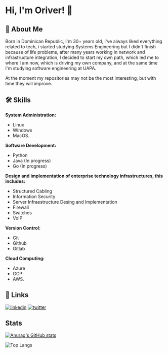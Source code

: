 # Hi, I'm Oriver! 👋


## 🚀 About Me

Born in Dominican Republic, I'm 30+ years old, I've always liked everything related to tech, i started studying Systems Engineering but I didn't finish because of life problems, after many years working in network and infrastructure integration, I decided to start my own path, which led me to where I am now, which is driving my own company, and at the same time I'm studying software engineering at UAPA.

At the moment my repositories may not be the most interesting, but with time they will improve.


## 🛠 Skills

**System Administration:**  
- Linux 
- Windows
- MacOS.

**Software Development:** 
- Python 
- Java (In progress)
- Go (In progress)

**Design and implementation of enterprise technology infrastructures, this includes:**  
- Structured Cabling 
- Information Security 
- Server Infraestructure Desing and Implementation 
- Firewall 
- Switches 
- VoIP

**Version Control:** 
- Git 
- Github 
- Gitlab

**Cloud Computing:** 
- Azure
- GCP
- AWS.

## 🔗 Links
[![linkedin](https://img.shields.io/badge/linkedin-0A66C2?style=for-the-badge&logo=linkedin&logoColor=white)](https://www.linkedin.com/in/oriversegura)
[![twitter](https://img.shields.io/badge/twitter-1DA1F2?style=for-the-badge&logo=twitter&logoColor=white)](https://twitter.com/oriversegura)


## Stats

[![Anurag's GitHub stats](https://github-readme-stats.vercel.app/api?username=oriversegura&rank_icon=github)](https://github.com/anuraghazra/github-readme-stats)

![Top Langs](https://github-readme-stats.vercel.app/api/top-langs/?username=oriversegura&layout=compact&hide=shell,scheme,css,lua)
